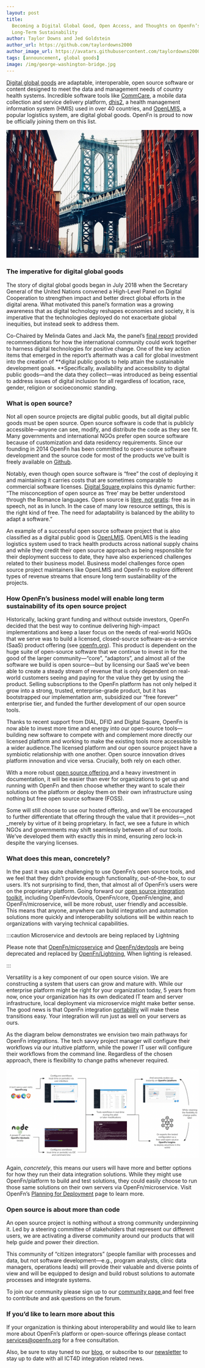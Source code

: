 ```yaml
---
layout: post
title:
  Becoming a Digital Global Good, Open Access, and Thoughts on OpenFn’s
  Long-Term Sustainability
author: Taylor Downs and Jed Goldstein
author_url: https://github.com/taylordowns2000
author_image_url: https://avatars.githubusercontent.com/taylordowns2000
tags: [announcement, global goods]
image: /img/george-washington-bridge.jpg
---
```


[Digital global goods](https://wiki.digitalsquare.io/index.php/What_are_Global_Goods)
are adaptable, interoperable, open source software or content designed to meet
the data and management needs of country health systems. Incredible software
tools like [CommCare](https://www.dimagi.com/commcare/), a mobile data
collection and service delivery platform, [dhis2](https://dhis2.org/), a health
management information system (HMIS) used in over 40 countries, and
[OpenLMIS](https://openlmis.org/), a popular logistics system, are digital
global goods. OpenFn is proud to now be officially joining them on this list.

<!--truncate-->

![Bridge as public good](/img/george-washington-bridge.jpg)

### The imperative for digital global goods

The story of digital global goods began in July 2018 when the Secretary General
of the United Nations convened a High-Level Panel on Digital Cooperation to
strengthen impact and better direct global efforts in the digital arena. What
motivated this panel’s formation was a growing awareness that as digital
technology reshapes economies and society, it is imperative that the
technologies deployed do not exacerbate global inequities, but instead seek to
address them.

Co-Chaired by Melinda Gates and Jack Ma, the panel’s
[final report](https://digitalcooperation.org/wp-content/uploads/2019/06/DigitalCooperation-report-web-FINAL-1.pdf)
provided recommendations for how the international community could work together
to harness digital technologies for positive change. One of the key action items
that emerged in the report’s aftermath was a call for global investment into the
creation of **digital public goods to help attain the sustainable development
goals. **Specifically, availability and accessibility to digital public
goods—and the data they collect—was introduced as being essential to address
issues of digital inclusion for all regardless of location, race, gender,
religion or socioeconomic standing.

### What is open source?

Not all open source projects are digital public goods, but all digital public
goods must be open source. Open source software is code that is publicly
accessible—anyone can see, modify, and distribute the code as they see fit. Many
governments and international NGOs prefer open source software because of
customization and data residency requirements. Since our founding in 2014 OpenFn
has been committed to open-source software development and the source code for
most of the products we’ve built is freely available on
[Github](https://github.com/OpenFn).

Notably, even though open source software is “free” the cost of deploying it and
maintaining it carries costs that are sometimes comparable to commercial
software licenses.
[Digital Square ](https://digitalsquare.org/blog/2020/2/13/openness-and-value-in-the-digital-health-sector)explains
this dynamic further: “The misconception of open source as ‘free’ may be better
understood through the Romance languages. Open source is
[libre, not gratis](https://en.wikipedia.org/wiki/Gratis_versus_libre): free as
in speech, not as in lunch. In the case of many low resource settings, this is
the right kind of free. The need for adaptability is balanced by the ability to
adapt a software.”

An example of a successful open source software project that is also classified
as a digital public good is [OpenLMIS](https://openlmis.org/). OpenLMIS is the
leading logistics system used to track health products across national supply
chains and while they credit their open source approach as being responsible for
their deployment success to date, they have also experienced challenges related
to their business model. Business model challenges force open source project
maintainers like OpenLMIS and OpenFn to explore different types of revenue
streams that ensure long term sustainability of the projects.

### How OpenFn’s business model will enable long term sustainability of its open source project

Historically, lacking grant funding and without outside investors, OpenFn
decided that the best way to continue delivering high-impact implementations and
keep a laser focus on the needs of real-world NGOs that we serve was to build a
licensed, closed-source software-as-a-service (SaaS) product offering (see
[openfn.org](http://www.openfn.org)). This product is dependent on the huge
suite of open-source software that we continue to invest in for the good of the
larger community—“core”, “adaptors”, and almost all of the software we build is
open source—but by licensing our SaaS we’ve been able to create a steady stream
of revenue that is only dependent on real-world customers seeing and paying for
the value they get by using the product. Selling subscriptions to the OpenFn
platform has not only helped it grow into a strong, trusted, enterprise-grade
product, but it has bootstrapped our implementation arm, subsidized our “free
forever” enterprise tier, and funded the further development of our open source
tools.

Thanks to recent support from DIAL, DFID and Digital Square, OpenFn is now able
to invest more time and energy into our open-source tools—building new software
to compete with and complement more directly our licensed platform and working
to make the existing tools more accessible to a wider audience.The licensed
platform and our open source project have a symbiotic relationship with one
another. Open source innovation drives platform innovation and vice versa.
Crucially, both rely on each other.

With a more robust [open source offering ](/documentation/microservice/home)and
a heavy investment in documentation, it will be easier than ever for
organizations to get up and running with OpenFn and then choose whether they
want to scale their solutions on the platform or deploy them on their own
infrastructure using nothing but free open source software (FOSS).

Some will still choose to use our hosted offering, and we’ll be encouraged to
further differentiate that offering through the value that it provides—\_not
\_merely by virtue of it being proprietary. In fact, we see a future in which
NGOs and governments may shift seamlessly between all of our tools. We’ve
developed them with exactly this in mind, ensuring zero lock-in despite the
varying licenses.

### What does this mean, concretely?

In the past it was quite challenging to use OpenFn’s open source tools, and we
feel that they didn’t provide enough functionality, out-of-the-box, to our
users. It’s not surprising to find, then, that almost all of OpenFn’s users were
on the proprietary platform. Going forward our
[open source integration toolkit,](/documentation/deploy/options) including
OpenFn/devtools, OpenFn/core, OpenFn/engine, and OpenFn/microservice, will be
more robust, user friendly and accessible. This means that anyone, anywhere can
build integration and automation solutions more quickly and interoperability
solutions will be within reach to organizations with varying technical
capabilities.

:::caution Microservice and devtools are being replaced by Lightning

Please note that [OpenFn/microservice](https://github.com/OpenFn/microservice)
and [OpenFn/devtools](https://github.com/OpenFn/devtools) are being deprecated
and replaced by [OpenFn/Lightning](https://github.com/OpenFn/lightning), When
lighting is released.

:::

Versatility is a key component of our open source vision. We are constructing a
system that users can grow and mature with. While our enterprise platform might
be right for your organization today, 5 years from now, once your organization
has its own dedicated IT team and server infrastructure, local deployment via
microservice might make better sense. The good news is that OpenFn integration
[portability](/documentation/portability) will make these transitions easy. Your
integration will run just as well on your servers as ours.

As the diagram below demonstrates we envision two main pathways for OpenFn
integrations. The tech savvy project manager will configure their workflows via
our intuitive platform, while the power IT user will configure their workflows
from the command line. Regardless of the chosen approach, there is flexibility
to change paths whenever required.

![Deployment Paths](/img/deployment_paths.png)

Again, _concretely_, this means our users will have more and better options for
how they run their data integration solutions. While they might use
OpenFn/platform to build and test solutions, they could easily choose to run
those same solutions on their own servers via OpenFn/microservice. Visit
OpenFn’s [Planning for Deployment](/documentation/deploy/options) page to learn
more.

### Open source is about more than code

An open source project is nothing without a strong community underpinning it.
Led by a steering committee of stakeholders that represent our different users,
we are activating a diverse community around our products that will help guide
and power their direction.

This community of “citizen integrators” (people familiar with processes and
data, but not software development—e.g., program analysts, clinic data managers,
operations leads) will provide their valuable and diverse points of view and
will be equipped to design and build robust solutions to automate processes and
integrate systems.

To join our community please sign up to our
[community page ](https://community.openfn.org/)and feel free to contribute and
ask questions on the forum.

### If you’d like to learn more about this

If your organization is thinking about interoperability and would like to learn
more about OpenFn’s platform or open-source offerings please contact
services@openfn.org for a free consultation.

Also, be sure to stay tuned to our [blog](/blog), or subscribe to our
[newsletter](http://eepurl.com/hcOw8H) to stay up to date with all ICT4D
integration related news.
